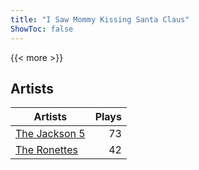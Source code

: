 ```yaml
---
title: "I Saw Mommy Kissing Santa Claus"
ShowToc: false
---
```


{{< more >}}

## Artists
Artists | Plays 
----- | -----: 
[The Jackson 5](/artists/the-jackson-5-35053) | 73
[The Ronettes](/artists/the-ronettes-89545) | 42

